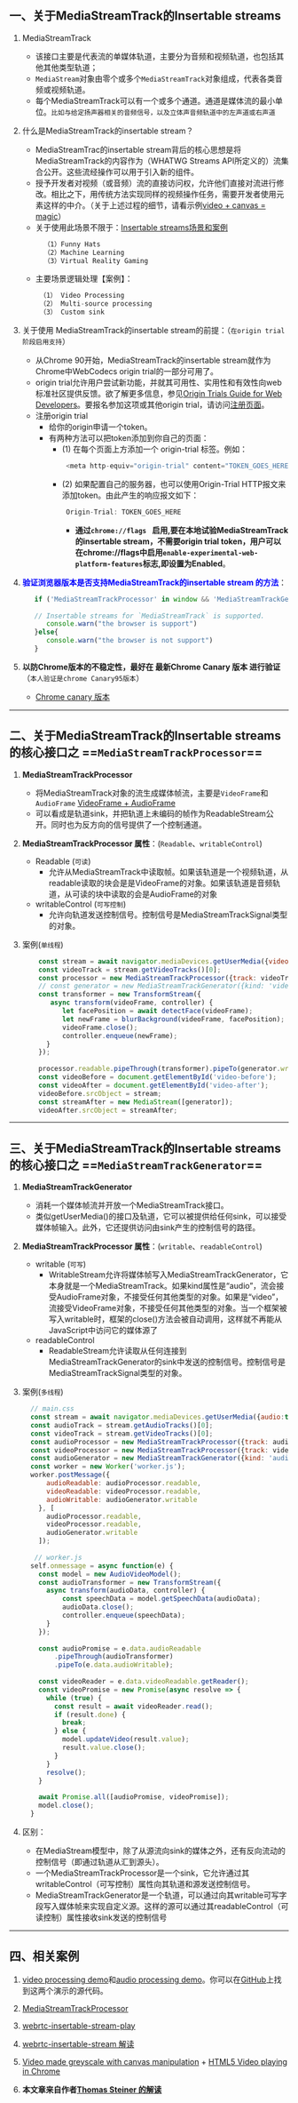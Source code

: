 

## 一、关于MediaStreamTrack的Insertable streams
  1. MediaStreamTrack
     - 该接口主要是代表流的单媒体轨道，主要分为音频和视频轨道，也包括其他其他类型轨道；
     - `MediaStream`对象由零个或多个`MediaStreamTrack`对象组成，代表各类音频或视频轨道。
     - 每个MediaStreamTrack可以有一个或多个通道。通道是媒体流的最小单位。`比如与给定扬声器相关的音频信号，以及立体声音频轨道中的左声道或右声道`
     
  2. 什么是MediaStreamTrack的insertable stream？
     - MediaStreamTrac的insertable stream背后的核心思想是将MediaStreamTrack的内容作为（WHATWG Streams API所定义的）流集合公开。这些流经操作可以用于引入新的组件。
     - 授予开发者对视频（或音频）流的直接访问权，允许他们直接对流进行修改。相比之下，用传统方法实现同样的视频操作任务，需要开发者使用元素这样的中介。（关于上述过程的细节，请看示例[video + canvas = magic](https://html5doctor.com/video-canvas-magic/)）
     - 关于使用此场景不限于：[Insertable streams场景和案例](https://w3c.github.io/mediacapture-transform/)
        ```javascript
          （1）Funny Hats
          （2）Machine Learning
          （3）Virtual Reality Gaming
        
        ```     
     - 主要场景逻辑处理【案例】：
       ```javascript
        （1） Video Processing
        （2） Multi-source processing
        （3） Custom sink
       ```
       
  3. 关于使用 MediaStreamTrack的insertable stream的前提：（`在origin trial 阶段启用支持`）
     - 从Chrome 90开始，MediaStreamTrack的insertable stream就作为Chrome中WebCodecs origin trial的一部分可用了。
     - origin trial允许用户尝试新功能，并就其可用性、实用性和有效性向web标准社区提供反馈。欲了解更多信息，参见[Origin Trials Guide for Web Developers](https://github.com/GoogleChrome/OriginTrials/blob/gh-pages/developer-guide.md)。要报名参加这项或其他origin trial，请访问[注册页面](https://developers.chrome.com/origintrials/#/trials/active)。
     - 注册origin trial 
       - 给你的origin申请一个token。
       - 有两种方法可以把token添加到你自己的页面：
          - (1) 在每个页面上方添加一个 origin-trial 标签。例如：
             ```javascript
              <meta http-equiv="origin-trial" content="TOKEN_GOES_HERE">
             ```
          - (2) 如果配置自己的服务器，也可以使用Origin-Trial HTTP报文来添加token。由此产生的响应报文如下：
             ```javascript
              Origin-Trial: TOKEN_GOES_HERE
             ```   
             - **通过`chrome://flags ` 启用,要在本地试验MediaStreamTrack的insertable stream，不需要origin trial token，用户可以在chrome://flags中启用`enable-experimental-web-platform-features`标志,即设置为Enabled**。
                      
  4. <font color=blue>**验证浏览器版本是否支持MediaStreamTrack的insertable stream 的方法**</font>：
     ```javascript
        if ('MediaStreamTrackProcessor' in window && 'MediaStreamTrackGenerator' in window) {
        
        // Insertable streams for `MediaStreamTrack` is supported.
           console.warn("the browser is support")
        }else{
           console.warn("the browser is not support")
        }
     ```
     
  5. **以防Chrome版本的不稳定性，最好在 最新Chrome Canary 版本 进行验证**（`本人验证是chrome Canary95版本`）
     - [Chrome canary 版本](https://www.google.cn/intl/zh-CN/chrome/canary/) 
  -------
  
  
  ##  二、关于MediaStreamTrack的Insertable streams 的核心接口之 ==`MediaStreamTrackProcessor`== 
  
  1. **MediaStreamTrackProcessor**
     - 将MediaStreamTrack对象的流生成媒体帧流，主要是`VideoFrame`和`AudioFrame` [VideoFrame + AudioFrame](https://w3c.github.io/mediacapture-transform/)
     - 可以看成是轨道sink，并把轨道上未编码的帧作为ReadableStream公开。同时也为反方向的信号提供了一个控制通道。
  
  2. **MediaStreamTrackProcessor 属性**：(`Readable`、`writableControl`)
     - Readable (`可读`)
       - 允许从MediaStreamTrack中读取帧。如果该轨道是一个视频轨道，从readable读取的块会是是VideoFrame的对象。如果该轨道是音频轨道，从可读的块中读取的会是AudioFrame的对象
     - writableControl (`可写控制`)
       - 允许向轨道发送控制信号。控制信号是MediaStreamTrackSignal类型的对象。
  3. 案例(`单线程`)
      ```javascript
          const stream = await navigator.mediaDevices.getUserMedia({video:true});
          const videoTrack = stream.getVideoTracks()[0];
          const processor = new MediaStreamTrackProcessor({track: videoTrack});
          // const generator = new MediaStreamTrackGenerator({kind: 'video'});
          const transformer = new TransformStream({
             async transform(videoFrame, controller) {
                let facePosition = await detectFace(videoFrame);
                let newFrame = blurBackground(videoFrame, facePosition);
                videoFrame.close();
                controller.enqueue(newFrame);
            }
          });
          
          processor.readable.pipeThrough(transformer).pipeTo(generator.writable);
          const videoBefore = document.getElementById('video-before');
          const videoAfter = document.getElementById('video-after');
          videoBefore.srcObject = stream;
          const streamAfter = new MediaStream([generator]);
          videoAfter.srcObject = streamAfter;
      ```     
      
------------


##  三、关于MediaStreamTrack的Insertable streams 的核心接口之 ==`MediaStreamTrackGenerator`== 

  1. **MediaStreamTrackGenerator**
     - 消耗一个媒体帧流并开放一个MediaStreamTrack接口。
     - 类似getUserMedia()的接口及轨道，它可以被提供给任何sink，可以接受媒体帧输入。此外，它还提供访问由sink产生的控制信号的路径。
  
  2. **MediaStreamTrackProcessor 属性**：(`writable`、`readableControl`)
     - writable (`可写`)
       - WritableStream允许将媒体帧写入MediaStreamTrackGenerator，它本身就是一个MediaStreamTrack。如果kind属性是“audio”，流会接受AudioFrame对象，不接受任何其他类型的对象。如果是“video”，流接受VideoFrame对象，不接受任何其他类型的对象。当一个框架被写入writable时，框架的close()方法会被自动调用，这样就不再能从JavaScript中访问它的媒体源了
     - readableControl 
       - ReadableStream允许读取从任何连接到MediaStreamTrackGenerator的sink中发送的控制信号。控制信号是MediaStreamTrackSignal类型的对象。
  3. 案例(`多线程`) 
      ```javascript
        // main.css
        const stream = await navigator.mediaDevices.getUserMedia({audio:true, video:true});
        const audioTrack = stream.getAudioTracks()[0];
        const videoTrack = stream.getVideoTracks()[0];
        const audioProcessor = new MediaStreamTrackProcessor({track: audioTrack});
        const videoProcessor = new MediaStreamTrackProcessor({track: videoTrack});
        const audioGenerator = new MediaStreamTrackGenerator({kind: 'audio'});
        const worker = new Worker('worker.js');
        worker.postMessage({
            audioReadable: audioProcessor.readable,
            videoReadable: videoProcessor.readable,
            audioWritable: audioGenerator.writable
          }, [
            audioProcessor.readable,
            videoProcessor.readable,
            audioGenerator.writable
          ]);
        
         // worker.js
        self.onmessage = async function(e) {
          const model = new AudioVideoModel();
          const audioTransformer = new TransformStream({
            async transform(audioData, controller) {
                const speechData = model.getSpeechData(audioData);
                audioData.close();
                controller.enqueue(speechData);
            }
          });
        
          const audioPromise = e.data.audioReadable
              .pipeThrough(audioTransformer)
              .pipeTo(e.data.audioWritable);
        
          const videoReader = e.data.videoReadable.getReader();
          const videoPromise = new Promise(async resolve => {
            while (true) {
              const result = await videoReader.read();
              if (result.done) {
                break;
              } else {
                model.updateVideo(result.value);
                result.value.close();
              }
            }
            resolve();
          }
        
          await Promise.all([audioPromise, videoPromise]);
          model.close();
        }
      ```  
  
  
  4. 区别：
     - 在MediaStream模型中，除了从源流向sink的媒体之外，还有反向流动的控制信号（即通过轨道从汇到源头）。
     - 一个MediaStreamTrackProcessor是一个sink，它允许通过其writableControl（可写控制）属性向其轨道和源发送控制信号。
     - MediaStreamTrackGenerator是一个轨道，可以通过向其writable可写字段写入媒体帧来实现自定义源。这样的源可以通过其readableControl（可读控制）属性接收sink发送的控制信号    
    
  -------  

## 四、相关案例

  1. [video processing demo](https://webrtc.github.io/samples/src/content/insertable-streams/video-processing/)和[audio processing demo](https://webrtc.github.io/samples/src/content/insertable-streams/audio-processing/)。你可以在[GitHub](https://github.com/webrtc/samples/tree/gh-pages/src/content/insertable-streams)上找到这两个演示的源代码。  
  2. [MediaStreamTrackProcessor](https://mganeko.github.io/videotrackreader_demo/mediastreamtrackprocessor.html#)
  
  3. [webrtc-insertable-stream-play](https://github.com/notedit/webrtc-insertable-stream-play)
  
  4. [webrtc-insertable-stream 解读](https://github.com/w3c/mediacapture-transform/blob/main/explainer.md)
  
  5. [Video made greyscale with canvas manipulation](https://html5doctor.com/demos/video-canvas-magic/demo2.html) + [HTML5 Video playing in Chrome](https://html5doctor.com/demos/video-canvas-magic/demo1.html)
  
  6. **本文章来自作者[Thomas Steiner 的解读](https://web.dev/mediastreamtrack-insertable-media-processing/)**
  